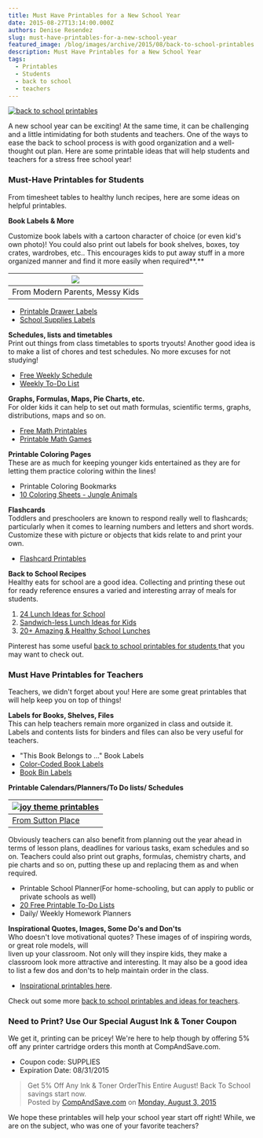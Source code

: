 ```yaml
---
title: Must Have Printables for a New School Year
date: 2015-08-27T13:14:00.000Z
authors: Denise Resendez
slug: must-have-printables-for-a-new-school-year
featured_image: /blog/images/archive/2015/08/back-to-school-printables.jpeg
description: Must Have Printables for a New School Year
tags:
  - Printables
  - Students
  - back to school
  - teachers
---
```

[![back to school printables ](/blog/images/back-to-school-printables.jpeg "Must Have Printables for a New School Year")](/blog/images/back-to-school-printables.jpeg)

A new school year can be exciting! At the same time, it can be challenging and a little intimidating for both students and teachers. One of the ways to ease the back to school process is with good organization and a well-thought out plan. Here are some printable ideas that will help students and teachers for a stress free school year!

### Must-Have Printables for Students

From timesheet tables to healthy lunch recipes, here are some ideas on helpful printables.

**Book Labels & More**

Customize book labels with a cartoon character of choice (or even kid's own photo)! You could also print out labels for book shelves, boxes, toy crates, wardrobes, etc.. This encourages kids to put away stuff in a more organized manner and find it more easily when required**.** 

| [![](/blog/images/printable-drawer-labels.jpg)](/blog/images/printable-drawer-labels.jpg) |
| ----------------------------------------------------------------------------------------- |
| From Modern Parents, Messy Kids                                                           |

* [Printable Drawer Labels](https://modernparentsmessykids.com/free-printable-kids-clothing-organization/)
* [School Supplies Labels](https://moneysavingmom.com/free-homeschool-curriculum-and-resources-list/)

**Schedules, lists and timetables**\
Print out things from class timetables to sports tryouts! Another good idea is to make a list of chores and test schedules. No more excuses for not studying! 

* [Free Weekly Schedule](https://pinchalittlesavealot.blogspot.com/2013/01/free-weekly-schedule.html)
* [Weekly To-Do List](https://www.heytherehome.com/printable-to-do-list-weekly/)

**Graphs, Formulas, Maps, Pie Charts, etc.**\
For older kids it can help to set out math formulas, scientific terms, graphs, distributions, maps and so on.

* [Free Math Printables ](https://www.worksheetfun.com/category/math/fraction/)
* [Printable Math Games ](https://www.freehomeschooldeals.com/free-printable-math-games/)

**Printable Coloring Pages**\
These are as much for keeping younger kids entertained as they are for letting them practice coloring within the lines!

* Printable Coloring Bookmarks
* [10 Coloring Sheets - Jungle Animals ](https://www.123homeschool4me.com/coloring-sheets-jungle-animals%5F12/)

**Flashcards**\
Toddlers and preschoolers are known to respond really well to flashcards; particularly when it comes to learning numbers and letters and short words. Customize these with picture or objects that kids relate to and print your own.

* [Flashcard Printables ](https://freeprettyprintables.com/flashcard-printables/)

**Back to School Recipes**\
Healthy eats for school are a good idea. Collecting and printing these out for ready reference ensures a varied and interesting array of meals for students.

1. [24 Lunch Ideas for School ](https://funlearninglife.com/2014/08/24-lunch-ideas-for-school-plus-the-poweryourlunchbox-pledge-and-contest/)
2. [Sandwich-less Lunch Ideas for Kids ](https://www.thirtyhandmadedays.com/sandwichless-lunch-ideas/)
3. [20+ Amazing & Healthy School Lunches](https://marlameridith.com/20-amazing-back-to-school-lunchbox-recipes/)

Pinterest has some useful [back to school printables for students ](https://www.pinterest.com/search/pins/?q=back%20to%20school%20printables)that you may want to check out.

### Must Have Printables for Teachers

Teachers, we didn't forget about you! Here are some great printables that will help keep you on top of things!

**Labels for Books, Shelves, Files**\
This can help teachers remain more organized in class and outside it. Labels and contents lists for binders and files can also be very useful for teachers.

* "This Book Belongs to ..." Book Labels
* [Color-Coded Book Labels ](https://www.vanillajoy.com/freebie-printable-color-coded-book-labels.html)
* [Book Bin Labels](https://ladybugsteacherfiles.com/2012/10/book-bin-labels-editable-printable.html)

**Printable Calendars/Planners/To Do lists/ Schedules**

| [![joy theme printables ](/blog/images/joy-theme-free-printables.jpg "Free Printables of Motivational Quotes ")](/blog/images/joy-theme-free-printables.jpg) |
| ------------------------------------------------------------------------------------------------------------------------------------------------------------ |
| [From Sutton Place](https://www.onsuttonplace.com/inspirational-printables/)                                                                                 |

Obviously teachers can also benefit from planning out the year ahead in terms of lesson plans, deadlines for various tasks, exam schedules and so on. Teachers could also print out graphs, formulas, chemistry charts, and pie charts and so on, putting these up and replacing them as and when required.

* Printable School Planner(For home-schooling, but can apply to public or private schools as well)
* [20 Free Printable To-Do Lists ](https://www.brit.co/free-printable-to-do-lists/?utm%5Fcampaign=pinbutton%5Fhover)
* Daily/ Weekly Homework Planners 

**Inspirational Quotes, Images, Some Do's and Don'ts**\
Who doesn't love motivational quotes? These images of of inspiring words, or great role models, will\
liven up your classroom. Not only will they inspire kids, they make a classroom look more attractive and interesting. It may also be a good idea to list a few dos and don'ts to help maintain order in the class.

* [Inspirational printables here](https://www.onsuttonplace.com/inspirational-printables/).

Check out some more [back to school printables and ideas for teachers](https://www.pinterest.com/gracieknielsen/options-class/). 

### Need to Print? Use Our Special August Ink & Toner Coupon

We get it, printing can be pricey! We're here to help though by offering 5% off any printer cartridge orders this month at CompAndSave.com.

* Coupon code: SUPPLIES
* Expiration Date: 08/31/2015

> Get 5% Off Any Ink & Toner OrderThis Entire August! Back To School savings start now.\
> Posted by [CompAndSave.com](https://www.facebook.com/compandsave.ink) on [Monday, August 3, 2015](https://www.facebook.com/compandsave.ink)

We hope these printables will help your school year start off right! While, we are on the subject, who was one of your favorite teachers?